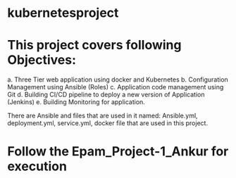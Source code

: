 # kubernetesproject
# This project covers following Objectives: 
a. Three Tier web application using docker and Kubernetes 
b.	Configuration Management using Ansible (Roles) 
c.	Application code management using Git
d.	Building CI/CD pipeline to deploy a new version of Application (Jenkins) 
e.	Building Monitoring for application.

There are Ansible and files that are used in it named: Ansible.yml, deployment.yml, service.yml, docker file that are used in this project.
# Follow the Epam_Project-1_Ankur for execution
